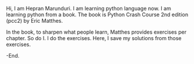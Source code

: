 Hi, I am Hepran Marunduri.
I am learning python language now.
I am learning python from a book.
The book is Python Crash Course 2nd edition (pcc2) by Eric Matthes.

In the book, to sharpen what people learn, Matthes provides exercises per chapter.
So do I.
I do the exercises.
Here, I save my solutions from those exercises.

-End.

